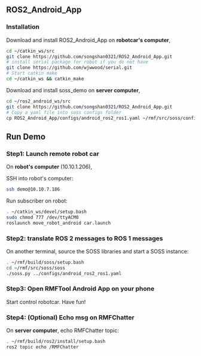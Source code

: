 ## ROS2_Android_App

### Installation

Download and install ROS2_Android_App on **robotcar's computer**,

```bash
cd ~/catkin_ws/src
git clone https://github.com/songshan0321/ROS2_Android_App.git
# install serial package for robot if you do not have
git clone https://github.com/wjwwood/serial.git
# Start catkin make
cd ~/catkin_ws && catkin_make
```



Download and install soss_demo on **server computer**,

```bash
cd ~/ros2_android_ws/src
git clone https://github.com/songshan0321/ROS2_Android_App.git
# Copy a yaml file into soss configs folder
cp ROS2_Android_App/configs/android_ros2_ros1.yaml ~/rmf/src/soss/configs/android_ros2_ros1.yaml
```



## Run Demo

### Step1: Launch remote robot car

On **robot's computer** (10.10.1.206), 

SSH into robot's computer:

```bash
ssh demo@10.10.7.186
```

Run subscriber on robot:

```bash
. ~/catkin_ws/devel/setup.bash
sudo chmod 777 /dev/ttyACM0
roslaunch move_robot_android car.launch
```



### Step2: translate ROS 2 messages to ROS 1 messages

On another terminal, source the SOSS libraries and start a SOSS instance:

```bash
. ~/rmf/build/soss/setup.bash
cd ~/rmf/src/soss/soss
./soss.py ../configs/android_ros2_ros1.yaml
```



### Step3: Open RMFTool Android App on your phone

Start control robotcar. Have fun!



### Step4: (Optional) Echo msg on RMFChatter

On **server computer**, echo RMFChatter topic:

```bash
. ~/rmf/build/ros2/install/setup.bash
ros2 topic echo /RMFChatter
```

